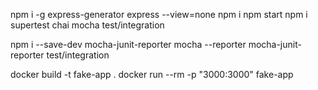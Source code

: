 npm i -g express-generator
express --view=none
npm i
npm start
npm i supertest chai
mocha test/integration

npm i --save-dev mocha-junit-reporter
mocha --reporter mocha-junit-reporter test/integration

docker build -t fake-app .
docker run --rm -p "3000:3000" fake-app